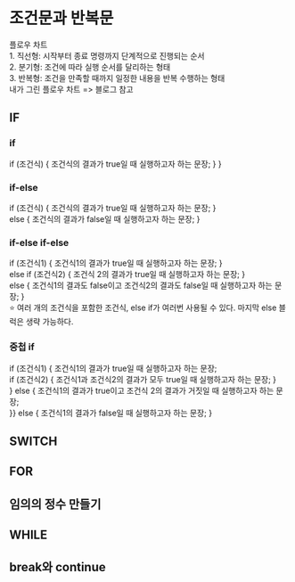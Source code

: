 <h1>조건문과 반복문</h1>
플로우 차트<br>
1. 직선형: 시작부터 종료 명령까지 단계적으로 진행되는 순서<br>
2. 분기형: 조건에 따라 실행 순서를 달리하는 형태<br>
3. 반복형: 조건을 만족할 때까지 일정한 내용을 반복 수행하는 형태<br>
내가 그린 플로우 차트 => 블로그 참고<br>
<h2>IF</h2>
<h3>if</h3>
  if (조건식) { 조건식의 결과가 true일 때 실행하고자 하는 문장; }
}
<h3>if-else</h3>
  if (조건식) { 조건식의 결과가 true일 때 실행하고자 하는 문장; }<br>
    else { 조건식의 결과가 false일 때 실행하고자 하는 문장; }<br>
<h3>if-else if-else</h3>
  if (조건식1) { 조건식1의 결과가 true일 때 실행하고자 하는 문장; }<br>
    else if (조건식2) { 조건식 2의 결과가 true일 때 실행하고자 하는 문장; }<br>
      else { 조건식1의 결과도 false이고 조건식2의 결과도 false일 때 실행하고자 하는 문장; }<br>
  ⭐️ 여러 개의 조건식을 포함한 조건식, else if가 여러번 사용될 수 있다. 마지막 else 블럭은 생략 가능하다.
<h3>중첩 if</h3>
if (조건식1) { 조건식1의 결과가 true일 때 실행하고자 하는 문장; <br>
  if (조건식2) { 조건식1과 조건식2의 결과가 모두 true일 때 실행하고자 하는 문장; } <br>}
      else { 조건식1의 결과가 true이고 조건식 2의 결과가 거짓일 때 실행하고자 하는 문장; <br>}}
  else { 조건식1의 결과가 false일 때 실행하고자 하는 문장; }
<h3></h3>
<h3></h3>
<h3></h3>
<h3></h3>
<h3></h3>
<h3></h3>
<h3></h3>
<h3></h3>
<h3></h3>
<h3></h3>
<h3></h3>


<h2>SWITCH</h2>

<h2>FOR</h2>

<h2>임의의 정수 만들기</h2>

<h2>WHILE</h2>

<h2>break와 continue</h2>
